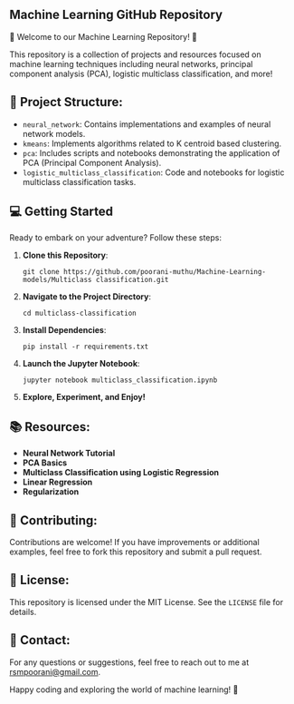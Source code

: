 ## **Machine Learning GitHub Repository**

🤖 Welcome to our Machine Learning Repository! 🚀

This repository is a collection of projects and resources focused on machine learning techniques including neural networks, principal component analysis (PCA), logistic multiclass classification, and more!

## 📁 **Project Structure:**

- `neural_network`: Contains implementations and examples of neural network models.
- `kmeans`: Implements algorithms related to K centroid based clustering.
- `pca`: Includes scripts and notebooks demonstrating the application of PCA (Principal Component Analysis).
- `logistic_multiclass_classification`: Code and notebooks for logistic multiclass classification tasks.

## 💻 Getting Started

Ready to embark on your adventure? Follow these steps:

1. **Clone this Repository**:
   ```
   git clone https://github.com/poorani-muthu/Machine-Learning-models/Multiclass classification.git
   ```

2. **Navigate to the Project Directory**:
   ```
   cd multiclass-classification
   ```

3. **Install Dependencies**:
   ```
   pip install -r requirements.txt
   ```

4. **Launch the Jupyter Notebook**:
   ```
   jupyter notebook multiclass_classification.ipynb
   ```

5. **Explore, Experiment, and Enjoy!**

## 📚 **Resources:**

- **Neural Network Tutorial**
- **PCA Basics**
- **Multiclass Classification using Logistic Regression**
- **Linear Regression**
- **Regularization**

## 🚀 **Contributing:**

Contributions are welcome! If you have improvements or additional examples, feel free to fork this repository and submit a pull request.

## 📝 **License:**

This repository is licensed under the MIT License. See the `LICENSE` file for details.

## 📧 **Contact:**

For any questions or suggestions, feel free to reach out to me at rsmpoorani@gmail.com.

Happy coding and exploring the world of machine learning! 🌟

